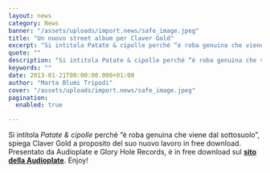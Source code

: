 ```yaml
---
layout: news
category: News
banner: "/assets/uploads/import.news/safe_image.jpeg"
title: "Un nuovo street album per Claver Gold"
excerpt: "Si intitola Patate & cipolle perché “è roba genuina che viene dal sottosuolo”, spiega Claver Gold a proposito del suo nuovo lavoro in free download. Presentato da Audioplate e Glory Hole Records, è in free download sul sito della Audioplate. Enjoy!"
quote: ""
description: "Si intitola Patate & cipolle perché “è roba genuina che viene dal sottosuolo”, spiega Claver Gold a proposito del suo nuovo lavoro in free download. Presentato da Audioplate e Glory Hole Records, è in free download sul sito della Audioplate. Enjoy!"
keywords: ""
date: 2013-01-21T00:00:00.000+01:00
author: "Marta Blumi Tripodi"
cover: "/assets/uploads/import.news/safe_image.jpeg"
pagination:
  enabled: true

---
```


Si intitola _Patate & cipolle_ perché “è roba genuina che viene dal sottosuolo”, spiega Claver Gold a proposito del suo nuovo lavoro in free download. Presentato da Audioplate e Glory Hole Records, è in free download sul [**sito della Audioplate**](http://www.audioplate.com/claver-gold-patate-cipolle-2013-free-download/ "http://www.audioplate.com/claver-gold-patate-cipolle-2013-free-download/"). Enjoy!